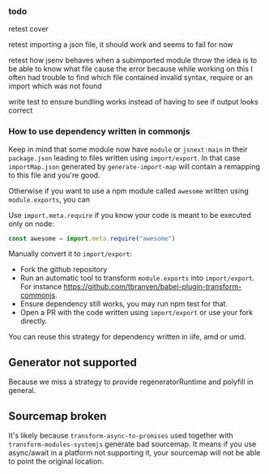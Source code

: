 ### todo

retest cover

retest importing a json file, it should work and seems to fail for now

retest how jsenv behaves when a subimported module throw
the idea is to be able to know what file cause the error
because while working on this I often had trouble to find which file
contained invalid syntax, require or an import which was not found

write test to ensure bundling works instead of having to see if output looks correct

### How to use dependency written in commonjs

Keep in mind that some module now have `module` or `jsnext:main` in their `package.json` leading to files written using `import/export`. In that case `importMap.json` generated by `generate-import-map` will contain a remapping to this file and you're good.

Otherwise if you want to use a npm module called `awesome` written using `module.exports`, you can

Use `import.meta.require` if you know your code is meant to be executed only on node:

```js
const awesome = import.meta.require("awesome")
```

Manually convert it to `import/export`:

- Fork the github repository
- Run an automatic tool to transform `module.exports` into `import/export`. For instance https://github.com/tbranyen/babel-plugin-transform-commonjs.
- Ensure dependency still works, you may run npm test for that.
- Open a PR with the code written using `import/export` or use your fork directly.

You can reuse this strategy for dependency written in iife, amd or umd.

## Generator not supported

Because we miss a strategy to provide regeneratorRuntime and polyfill in general.

## Sourcemap broken

It's likely because `transform-async-to-promises` used together with `transform-modules-systemjs` generate bad sourcemap.
It means if you use async/await in a platform not supporting it, your sourcemap will not be able to point the original location.
